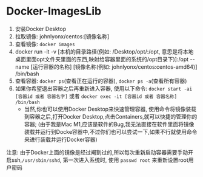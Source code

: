 # Docker-ImagesLib

1. 安装Docker Desktop
2. 拉取镜像: johnlyonx/centos:[镜像名称]
3. 查看镜像: `docker images`
4. docker run -it -v [本机的目录路径(例如: /Desktop/opt/:/opt, 意思是将本地桌面里面opt文件夹里面的东西,映射给容器里面的系统的/opt目录下)]:/opt --name [运行容器的名称] [镜像名称(例如: johnlyonx/centos:centos-amd64)] /bin/bash
5. 查看容器: `docker ps`(查看正在运行的容器), `docker ps -a`(查看所有容器)
6. 如果你希望退出容器之后再重新进入容器, 使用以下命令: `docker start -ai [容器id 或者 容器名字]` 或者 `docker exec -it [容器id 或者 容器名称] /bin/bash`
   - 当然,你也可以使用Docker Desktop来快速管理容器, 使用命令将镜像装载到容器之后,打开Docker Desktop,点击Containers,就可以快捷的管理你的容器; (由于我是Mac M1,应该是软件的Bug,我无法直接在软件里面将镜像装载并运行到Docke容器中,不过你们也可以尝试一下,如果不行就使用命令来进行装载并运行Docker容器)

注意: 由于Docker上面的镜像是经过阉割过的,所以每次重新启动容器需要手动开启ssh,`/usr/sbin/sshd`, 第一次进入系统时, 使用 `passwd root` 来重新设置root用户密码
